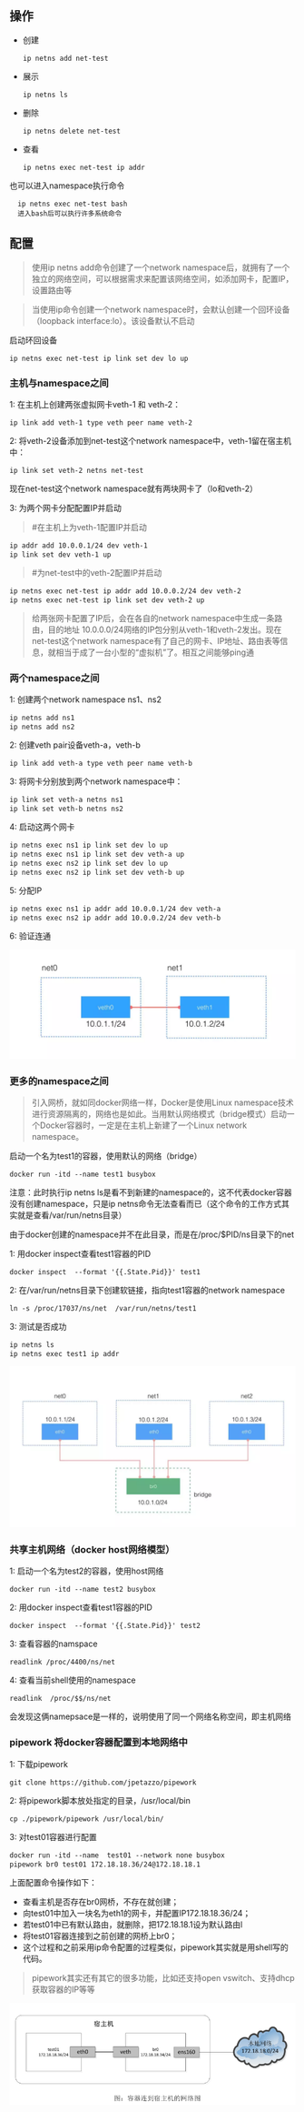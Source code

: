 ## 操作
* 创建
 
      ip netns add net-test
* 展示
   
      ip netns ls
* 删除
   
      ip netns delete net-test      
* 查看

      ip netns exec net-test ip addr
也可以进入namespace执行命令
      
      ip netns exec net-test bash
      进入bash后可以执行许多系统命令
      
      
## 配置
> 使用ip netns add命令创建了一个network namespace后，就拥有了一个独立的网络空间，可以根据需求来配置该网络空间，如添加网卡，配置IP，设置路由等

> 当使用ip命令创建一个network namespace时，会默认创建一个回环设备（loopback interface:lo）。该设备默认不启动

启动环回设备
    
    ip netns exec net-test ip link set dev lo up  
    
###  主机与namespace之间
1: 在主机上创建两张虚拟网卡veth-1 和 veth-2：

    ip link add veth-1 type veth peer name veth-2   
2: 将veth-2设备添加到net-test这个network namespace中，veth-1留在宿主机中：

    ip link set veth-2 netns net-test
现在net-test这个network namespace就有两块网卡了（lo和veth-2）

3: 为两个网卡分配配置IP并启动
>   #在主机上为veth-1配置IP并启动

    ip addr add 10.0.0.1/24 dev veth-1
    ip link set dev veth-1 up

> #为net-test中的veth-2配置IP并启动

    ip netns exec net-test ip addr add 10.0.0.2/24 dev veth-2
    ip netns exec net-test ip link set dev veth-2 up
> 给两张网卡配置了IP后，会在各自的network namespace中生成一条路由，目的地址 10.0.0.0/24网络的IP包分别从veth-1和veth-2发出。现在net-test这个network namespace有了自己的网卡、IP地址、路由表等信息，就相当于成了一台小型的“虚拟机”了。相互之间能够ping通
 
 
 ### 两个namespace之间
1: 创建两个network namespace ns1、ns2

    ip netns add ns1
    ip netns add ns2
2: 创建veth pair设备veth-a，veth-b

    ip link add veth-a type veth peer name veth-b
3: 将网卡分别放到两个network namespace中：
  
    ip link set veth-a netns ns1
    ip link set veth-b netns ns2
4: 启动这两个网卡

    ip netns exec ns1 ip link set dev lo up
    ip netns exec ns1 ip link set dev veth-a up
    ip netns exec ns2 ip link set dev lo up
    ip netns exec ns2 ip link set dev veth-b up
5: 分配IP

    ip netns exec ns1 ip addr add 10.0.0.1/24 dev veth-a
    ip netns exec ns2 ip addr add 10.0.0.2/24 dev veth-b
6: 验证连通

  ![""](pictures/namespace-namespace.png)

### 更多的namespace之间
 >  引入网桥，就如同docker网络一样，Docker是使用Linux namespace技术进行资源隔离的，网络也是如此。当用默认网络模式（bridge模式）启动一个Docker容器时，一定是在主机上新建了一个Linux network namespace。
 
启动一个名为test1的容器，使用默认的网络（bridge）
    
    docker run -itd --name test1 busybox
    
 注意：此时执行ip netns ls是看不到新建的namespace的，这不代表docker容器没有创建namespace，只是ip netns命令无法查看而已（这个命令的工作方式其实就是查看/var/run/netns目录）
 
 由于docker创建的namespace并不在此目录，而是在/proc/$PID/ns目录下的net
 
1: 用docker inspect查看test1容器的PID
  
    docker inspect  --format '{{.State.Pid}}' test1
2:  在/var/run/netns目录下创建软链接，指向test1容器的network namespace

    ln -s /proc/17037/ns/net  /var/run/netns/test1
3:  测试是否成功

    ip netns ls
    ip netns exec test1 ip addr
 
   ![""](pictures/muliti-namespace.png)
   
 ### 共享主机网络（docker host网络模型）
 1: 启动一个名为test2的容器，使用host网络
 
    docker run -itd --name test2 busybox
 2: 用docker inspect查看test1容器的PID
  
    docker inspect  --format '{{.State.Pid}}' test2
 3: 查看容器的namspace
 
    readlink /proc/4400/ns/net
    
  4: 查看当前shell使用的namespace
  
    readlink  /proc/$$/ns/net
   
  会发现这俩namepsace是一样的，说明使用了同一个网络名称空间，即主机网络
 
 ### pipework  将docker容器配置到本地网络中
1: 下载pipework

    git clone https://github.com/jpetazzo/pipework
2:  将pipework脚本放处指定的目录，/usr/local/bin

    cp ./pipework/pipework /usr/local/bin/
3:  对test01容器进行配置

    docker run -itd --name  test01 --network none busybox
    pipework br0 test01 172.18.18.36/24@172.18.18.1
  
上面配置命令操作如下：

- 查看主机是否存在br0网桥，不存在就创建；
- 向test01中加入一块名为eth1的网卡，并配置IP172.18.18.36/24；
- 若test01中已有默认路由，就删除，把172.18.18.1设为默认路由l
- 将test01容器连接到之前创建的网桥上br0；
- 这个过程和之前采用ip命令配置的过程类似，pipework其实就是用shell写的代码。

> pipework其实还有其它的很多功能，比如还支持open vswitch、支持dhcp获取容器的IP等等
 
 
  ![""](pictures/pipenetwork.png)

